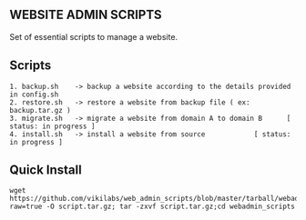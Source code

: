## WEBSITE ADMIN SCRIPTS

Set of essential scripts to manage a website.

## Scripts

	1. backup.sh 	-> backup a website according to the details provided in config.sh
	2. restore.sh 	-> restore a website from backup file ( ex: backup.tar.gz )
	3. migrate.sh 	-> migrate a website from domain A to domain B 		[ status: in progress ]
	4. install.sh	-> install a website from source 			[ status: in progress ]
 

## Quick Install


	wget https://github.com/vikilabs/web_admin_scripts/blob/master/tarball/webadmin_scripts.tar.gz?raw=true -O script.tar.gz; tar -zxvf script.tar.gz;cd webadmin_scripts



